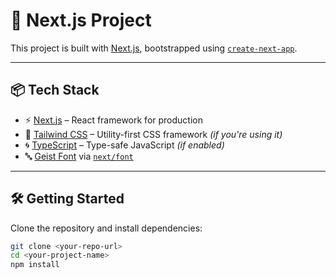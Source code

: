 # 🚀 Next.js Project

This project is built with [Next.js](https://nextjs.org), bootstrapped using [`create-next-app`](https://nextjs.org/docs/app/api-reference/cli/create-next-app).

---

## 📦 Tech Stack
- ⚡ [Next.js](https://nextjs.org) – React framework for production
- 🎨 [Tailwind CSS](https://tailwindcss.com) – Utility-first CSS framework *(if you're using it)*
- 🌀 [TypeScript](https://www.typescriptlang.org/) – Type-safe JavaScript *(if enabled)*
- 🔤 [Geist Font](https://vercel.com/font) via [`next/font`](https://nextjs.org/docs/app/building-your-application/optimizing/fonts)

---

## 🛠 Getting Started

Clone the repository and install dependencies:

```bash
git clone <your-repo-url>
cd <your-project-name>
npm install
